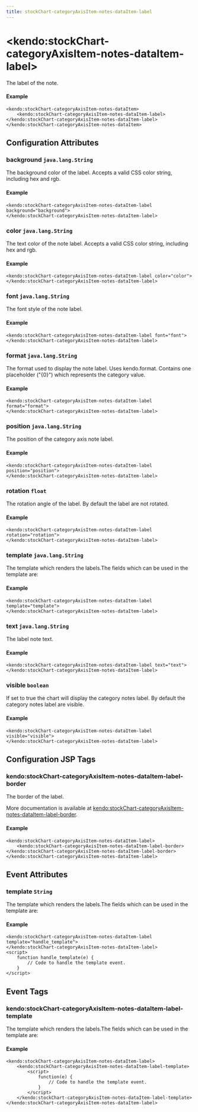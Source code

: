 ```yaml
---
title: stockChart-categoryAxisItem-notes-dataItem-label
---
```


# \<kendo:stockChart-categoryAxisItem-notes-dataItem-label\>

The label of the note.

#### Example
    <kendo:stockChart-categoryAxisItem-notes-dataItem>
        <kendo:stockChart-categoryAxisItem-notes-dataItem-label></kendo:stockChart-categoryAxisItem-notes-dataItem-label>
    </kendo:stockChart-categoryAxisItem-notes-dataItem>

## Configuration Attributes

### background `java.lang.String`

The background color of the label. Accepts a valid CSS color string, including hex and rgb.

#### Example
    <kendo:stockChart-categoryAxisItem-notes-dataItem-label background="background">
    </kendo:stockChart-categoryAxisItem-notes-dataItem-label>

### color `java.lang.String`

The text color of the note label. Accepts a valid CSS color string, including hex and rgb.

#### Example
    <kendo:stockChart-categoryAxisItem-notes-dataItem-label color="color">
    </kendo:stockChart-categoryAxisItem-notes-dataItem-label>

### font `java.lang.String`

The font style of the note label.

#### Example
    <kendo:stockChart-categoryAxisItem-notes-dataItem-label font="font">
    </kendo:stockChart-categoryAxisItem-notes-dataItem-label>

### format `java.lang.String`

The format used to display the note label. Uses kendo.format. Contains one placeholder ("{0}") which represents the category value.

#### Example
    <kendo:stockChart-categoryAxisItem-notes-dataItem-label format="format">
    </kendo:stockChart-categoryAxisItem-notes-dataItem-label>

### position `java.lang.String`

The position of the category axis note label.

#### Example
    <kendo:stockChart-categoryAxisItem-notes-dataItem-label position="position">
    </kendo:stockChart-categoryAxisItem-notes-dataItem-label>

### rotation `float`

The rotation angle of the label. By default the label are not rotated.

#### Example
    <kendo:stockChart-categoryAxisItem-notes-dataItem-label rotation="rotation">
    </kendo:stockChart-categoryAxisItem-notes-dataItem-label>

### template `java.lang.String`

The template which renders the labels.The fields which can be used in the template are:

#### Example
    <kendo:stockChart-categoryAxisItem-notes-dataItem-label template="template">
    </kendo:stockChart-categoryAxisItem-notes-dataItem-label>

### text `java.lang.String`

The label note text.

#### Example
    <kendo:stockChart-categoryAxisItem-notes-dataItem-label text="text">
    </kendo:stockChart-categoryAxisItem-notes-dataItem-label>

### visible `boolean`

If set to true the chart will display the category notes label. By default the category notes label are visible.

#### Example
    <kendo:stockChart-categoryAxisItem-notes-dataItem-label visible="visible">
    </kendo:stockChart-categoryAxisItem-notes-dataItem-label>


##  Configuration JSP Tags

### kendo:stockChart-categoryAxisItem-notes-dataItem-label-border

The border of the label.

More documentation is available at [kendo:stockChart-categoryAxisItem-notes-dataItem-label-border](/kendo-ui/api/wrappers/jsp/stockchart/categoryaxisitem-notes-dataitem-label-border).

#### Example

    <kendo:stockChart-categoryAxisItem-notes-dataItem-label>
        <kendo:stockChart-categoryAxisItem-notes-dataItem-label-border></kendo:stockChart-categoryAxisItem-notes-dataItem-label-border>
    </kendo:stockChart-categoryAxisItem-notes-dataItem-label>


## Event Attributes

### template `String`

The template which renders the labels.The fields which can be used in the template are:


#### Example
    <kendo:stockChart-categoryAxisItem-notes-dataItem-label template="handle_template">
    </kendo:stockChart-categoryAxisItem-notes-dataItem-label>
    <script>
        function handle_template(e) {
            // Code to handle the template event.
        }
    </script>

## Event Tags

### kendo:stockChart-categoryAxisItem-notes-dataItem-label-template

The template which renders the labels.The fields which can be used in the template are:


#### Example
    <kendo:stockChart-categoryAxisItem-notes-dataItem-label>
        <kendo:stockChart-categoryAxisItem-notes-dataItem-label-template>
            <script>
                function(e) {
                    // Code to handle the template event.
                }
            </script>
        </kendo:stockChart-categoryAxisItem-notes-dataItem-label-template>
    </kendo:stockChart-categoryAxisItem-notes-dataItem-label>


